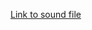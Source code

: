 [Link to sound file](https://drive.google.com/file/d/1_tyY_Zs-xVXAXZN45_fFUCnYRtM1OiFJ/view?usp=sharing)
